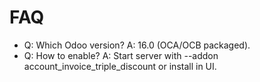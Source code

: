 # FAQ

- Q: Which Odoo version? A: 16.0 (OCA/OCB packaged).
- Q: How to enable? A: Start server with --addon account_invoice_triple_discount or install in UI.

